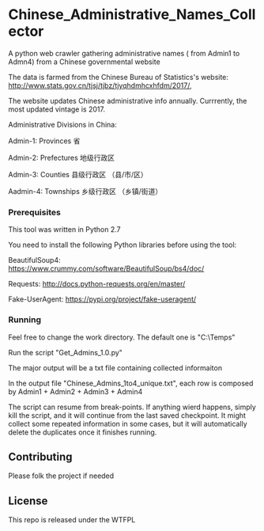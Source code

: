 # Chinese_Administrative_Names_Collector
A python web crawler gathering administrative names ( from Admin1  to Admn4) from a Chinese governmental website

The data is farmed from the Chinese Bureau of Statistics's website: http://www.stats.gov.cn/tjsj/tjbz/tjyqhdmhcxhfdm/2017/, 

The website updates Chinese administrative info annually. Currrently, the most updated vintage is 2017.

Administrative Divisions in China:

Admin-1:  Provinces  省

Admin-2:  Prefectures 地级行政区

Admin-3:  Counties 县级行政区 （县/市/区）

Aadmin-4: Townships 乡级行政区 （乡镇/街道）

### Prerequisites

This tool was written in Python 2.7 

You need to install the following Python libraries before using the tool:

BeautifulSoup4: https://www.crummy.com/software/BeautifulSoup/bs4/doc/

Requests: http://docs.python-requests.org/en/master/

Fake-UserAgent: https://pypi.org/project/fake-useragent/

### Running

Feel free to change the work directory. The default one is "C:\Temps"

Run the script "Get_Admins_1.0.py"

The major output will be a txt file containing collected informaiton

In the output file "Chinese_Admins_1to4_unique.txt", each row is composed by Admin1 + Admin2 + Admin3 + Admin4

The script can resume from break-points. If anything wierd happens, simply kill the script, and it will continue from the last saved checkpoint. It might collect some repeated information in some cases, but it will automatically delete the duplicates once it finishes running.

## Contributing

Please folk the project if needed

## License

This repo is released under the WTFPL 
